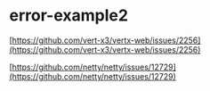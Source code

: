 # error-example2

[https://github.com/vert-x3/vertx-web/issues/2256](https://github.com/vert-x3/vertx-web/issues/2256)

[https://github.com/netty/netty/issues/12729](https://github.com/netty/netty/issues/12729)
